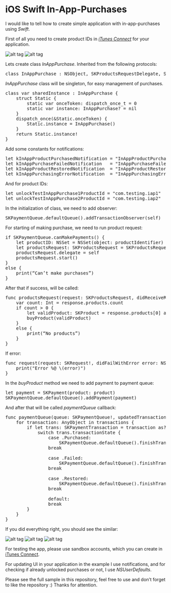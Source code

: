 # iOS Swift In-App-Purchases

I would like to tell how to create simple application with in-app-purchases using <i>Swift</i>.

First of all you need to create product IDs in <i><a href="http://itunesconnect.apple.com">iTunes Connect</a></i> for your application.

![alt tag](https://raw.github.com/maximbilan/ios_swift_in_app_purchases_sample/master/img/img2.png)
![alt tag](https://raw.github.com/maximbilan/ios_swift_in_app_purchases_sample/master/img/img1.png)

Lets create class <i>InAppPurchase</i>. Inherited from the following protocols:

<pre>
class InAppPurchase : NSObject, SKProductsRequestDelegate, SKPaymentTransactionObserver
</pre>

<i>InAppPurchase</i> class will be singleton, for easy management of purchases.

<pre>
class var sharedInstance : InAppPurchase {
    struct Static {
        static var onceToken: dispatch_once_t = 0
        static var instance: InAppPurchase? = nil
    }
    dispatch_once(&Static.onceToken) {
        Static.instance = InAppPurchase()
    }
    return Static.instance!
}
</pre>

Add some constants for notifications:

<pre>
let kInAppProductPurchasedNotification = "InAppProductPurchasedNotification"
let kInAppPurchaseFailedNotification   = "InAppPurchaseFailedNotification"
let kInAppProductRestoredNotification  = "InAppProductRestoredNotification"
let kInAppPurchasingErrorNotification  = "InAppPurchasingErrorNotification"
</pre>

And for product IDs:

<pre>
let unlockTestInAppPurchase1ProductId = "com.testing.iap1"
let unlockTestInAppPurchase2ProductId = "com.testing.iap2"
</pre>

In the initialization of class, we need to add observer:

<pre>
SKPaymentQueue.defaultQueue().addTransactionObserver(self)
</pre>

For starting of making purchase, we need to run product request:

<pre>
if SKPaymentQueue.canMakePayments() {
    let productID: NSSet = NSSet(object: productIdentifier)
    let productsRequest: SKProductsRequest = SKProductsRequest(productIdentifiers: productID as! Set<String>)
    productsRequest.delegate = self
    productsRequest.start()
}
else {
    print(“Сan’t make purchases”)
}
</pre>

After that if success, will be called:

<pre>
func productsRequest(request: SKProductsRequest, didReceiveResponse response: SKProductsResponse) {
    var count: Int = response.products.count
    if count > 0 {
        let validProduct: SKProduct = response.products[0] as! SKProduct
        buyProduct(validProduct)
    }
    else {
        print(“No products”)
    }
}
</pre>

If error:

<pre>
func request(request: SKRequest!, didFailWithError error: NSError!) {
    print("Error %@ \(error)")
}
</pre>

In the <i>buyProduct</i> method we need to add payment to payment queue:

<pre>
let payment = SKPayment(product: product)
SKPaymentQueue.defaultQueue().addPayment(payment)
</pre>

And after that will be called <i>paymentQueue</i> callback:

<pre>
func paymentQueue(queue: SKPaymentQueue!, updatedTransactions transactions: [AnyObject]!) {
    for transaction: AnyObject in transactions {
        if let trans: SKPaymentTransaction = transaction as? SKPaymentTransaction {
            switch trans.transactionState {
                case .Purchased:
                    SKPaymentQueue.defaultQueue().finishTransaction(transaction as! SKPaymentTransaction)
                break
 
                case .Failed:
                    SKPaymentQueue.defaultQueue().finishTransaction(transaction as! SKPaymentTransaction)
                break

                case .Restored:
                    SKPaymentQueue.defaultQueue().finishTransaction(transaction as! SKPaymentTransaction)
                break
           
                default:
                break
        }
    }
}
</pre>

If you did everything right, you should see the similar:

![alt tag](https://raw.github.com/maximbilan/ios_swift_in_app_purchases_sample/master/img/img3.png)
![alt tag](https://raw.github.com/maximbilan/ios_swift_in_app_purchases_sample/master/img/img4.png)
![alt tag](https://raw.github.com/maximbilan/ios_swift_in_app_purchases_sample/master/img/img5.png)

For testing the app, please use sandbox accounts, which you can create in <a href="http://itunesconnect.apple.com">iTunes Connect</a>.

For updating UI in your application in the example I use notifications, and for checking if already unlocked purchases or not, I use <i>NSUserDefaults</i>.

Please see the full sample in this repository, feel free to use and don’t forget to like the repository :) Thanks for attention.
